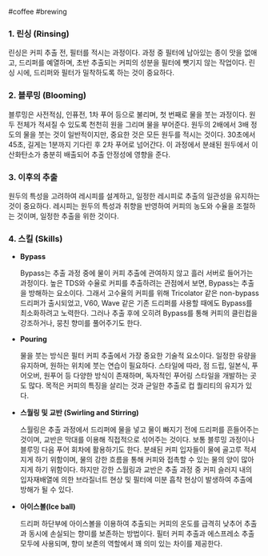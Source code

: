 #coffee #brewing 

### 1. 린싱 (Rinsing)

린싱은 커피 추출 전, 필터를 적시는 과정이다.
과정 중 필터에 남아있는 종이 맛을 없애고, 드리퍼를 예열하며,
초반 추출되는 커피의 성분을 필터에 뺏기지 않는 작업이다.
린싱 시에, 드리퍼와 필터가 밀착하도록 하는 것이 중요하다.

### 2. 블루밍 (Blooming)

블루밍은 사전적심, 인퓨전, 1차 푸어 등으로 불리며, 첫 번째로 물을 붓는 과정이다. 
원두 전체가 적셔질 수 있도록 천천히 원을 그리며 물을 부어준다. 
원두의 2배에서 3배 정도의 물을 붓는 것이 일반적이지만, 중요한 것은 모든 원두를 적시는 것이다. 
30초에서 45초, 길게는 1분까지 기다린 후 2차 푸어로 넘어간다. 
이 과정에서 분쇄된 원두에서 이산화탄소가 충분히 배출되어 추출 안정성에 영향을 준다.

### 3. 이후의 추출

원두의 특성을 고려하여 레시피를 설계하고, 
일정한 레시피로 추출의 일관성을 유지하는 것이 중요하다.
레시피는 원두의 특성과 취향을 반영하여 커피의 농도와 수율을 조절하는 것이며, 
일정한 추출을 위한 것이다.

### 4. 스킬 (Skills)

- **Bypass**

  Bypass는 추출 과정 중에 물이 커피 추출에 관여하지 않고 흘러 서버로 들어가는 과정이다. 
  높은 TDS와 수율로 커피를 추출하려는 관점에서 보면, Bypass는 추출을 방해하는 요소이다. 
  그래서 고수율의 커피를 위해 Tricolator 같은 non-bypass 드리퍼가 출시되었고, 
  V60, Wave 같은 기존 드리퍼를 사용할 때에도 Bypass를 최소화하려고 노력한다. 
  그러나 추출 후에 오히려 Bypass를 통해 커피의 클린컵을 강조하거나, 뭉친 향미를 풀어주기도 한다.


- **Pouring**
  
  물을 붓는 방식은 필터 커피 추출에서 가장 중요한 기술적 요소이다. 
  일정한 유량을 유지하며, 원하는 위치에 붓는 연습이 필요하다.
  스타일에 따라, 점 드립, 일본식, 푸어오버, 원푸어 등 다양한 방식이 존재하며,
  독자적인 푸어링 스타일을 개발하는 곳도 많다.
  목적은 커피의 특징을 살리는 것과 균일한 추출로 컵 퀄리티의 유지가 있다.
  
- **스월링 및 교반 (Swirling and Stirring)**

  스월링은 추출 과정에서 드리퍼에 물을 넣고 물이 빠지기 전에 드리퍼를 흔들어주는 것이며,
  교반은 막대를 이용해 직접적으로 섞어주는 것이다. 
  보통 블루밍 과정이나 블루밍 다음 푸어 회차에 활용하기도 한다. 
  분쇄된 커피 입자들이 물에 골고루 적셔지게 하기 위함이며, 
  물의 강한 흐름을 통해 커피와 접촉할 수 있는 물의 양이 많아지게 하기 위함이다. 
  하지만 강한 스월링과 교반은 추출 과정 중 커피 슬러지 내의 입자재배열에 의한
  브라질너트 현상 및 필터에 미분 흡착 현상이 발생하여 추출에 방해가 될 수 있다.

- **아이스볼(Ice ball)**

  드리퍼 하단부에 아이스볼을 이용하여 추출되는 커피의 온도를 급격히 낮추어
  추출과 동시에 손실되는 향미를 보존하는 방법이다. 
  필터 커피 추출과 에스프레소 추출 모두에 사용되며, 향미 보존의 역할에서 꽤 의미 있는 차이를 제공한다.